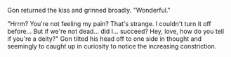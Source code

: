 Gon returned the kiss and grinned broadly. "Wonderful."

"Hrrm? You're not feeling my pain? That's strange. I couldn't turn it off before... But if we're not dead... did I... succeed? Hey, love, how do you tell if you're a deity?" Gon tilted his head off to one side in thought and seemingly to caught up in curiosity to notice the increasing constriction.